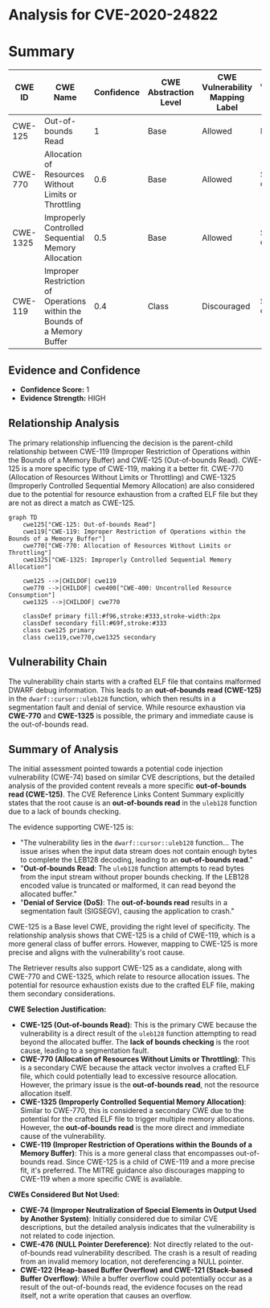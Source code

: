 # Analysis for CVE-2020-24822

# Summary
| CWE ID    | CWE Name                                                               | Confidence | CWE Abstraction Level | CWE Vulnerability Mapping Label | CWE-Vulnerability Mapping Notes |
| --------- | ---------------------------------------------------------------------- | ---------- | --------------------- | ------------------------------- | ----------------------------- |
| CWE-125   | Out-of-bounds Read                                                     | 1          | Base                  | Allowed                         | Primary CWE                     |
| CWE-770   | Allocation of Resources Without Limits or Throttling                  | 0.6        | Base                  | Allowed                         | Secondary Candidate           |
| CWE-1325  | Improperly Controlled Sequential Memory Allocation                     | 0.5        | Base                  | Allowed                         | Secondary Candidate           |
| CWE-119   | Improper Restriction of Operations within the Bounds of a Memory Buffer | 0.4        | Class                 | Discouraged                     | Secondary Candidate           |

## Evidence and Confidence

*   **Confidence Score:** 1
*   **Evidence Strength:** HIGH

## Relationship Analysis
The primary relationship influencing the decision is the parent-child relationship between CWE-119 (Improper Restriction of Operations within the Bounds of a Memory Buffer) and CWE-125 (Out-of-bounds Read). CWE-125 is a more specific type of CWE-119, making it a better fit. CWE-770 (Allocation of Resources Without Limits or Throttling) and CWE-1325 (Improperly Controlled Sequential Memory Allocation) are also considered due to the potential for resource exhaustion from a crafted ELF file but they are not as direct a match as CWE-125.

```mermaid
graph TD
    cwe125["CWE-125: Out-of-bounds Read"]
    cwe119["CWE-119: Improper Restriction of Operations within the Bounds of a Memory Buffer"]
    cwe770["CWE-770: Allocation of Resources Without Limits or Throttling"]
    cwe1325["CWE-1325: Improperly Controlled Sequential Memory Allocation"]
    
    cwe125 -->|CHILDOF| cwe119
    cwe770 -->|CHILDOF| cwe400["CWE-400: Uncontrolled Resource Consumption"]
    cwe1325 -->|CHILDOF| cwe770

    classDef primary fill:#f96,stroke:#333,stroke-width:2px
    classDef secondary fill:#69f,stroke:#333
    class cwe125 primary
    class cwe119,cwe770,cwe1325 secondary
```

## Vulnerability Chain
The vulnerability chain starts with a crafted ELF file that contains malformed DWARF debug information. This leads to an **out-of-bounds read (CWE-125)** in the `dwarf::cursor::uleb128` function, which then results in a segmentation fault and denial of service. While resource exhaustion via **CWE-770** and **CWE-1325** is possible, the primary and immediate cause is the out-of-bounds read.

## Summary of Analysis
The initial assessment pointed towards a potential code injection vulnerability (CWE-74) based on similar CVE descriptions, but the detailed analysis of the provided content reveals a more specific **out-of-bounds read (CWE-125)**. The CVE Reference Links Content Summary explicitly states that the root cause is an **out-of-bounds read** in the `uleb128` function due to a lack of bounds checking.

The evidence supporting CWE-125 is:

*   "The vulnerability lies in the `dwarf::cursor::uleb128` function... The issue arises when the input data stream does not contain enough bytes to complete the LEB128 decoding, leading to an **out-of-bounds read**."
*   "**Out-of-bounds Read**: The `uleb128` function attempts to read bytes from the input stream without proper bounds checking. If the LEB128 encoded value is truncated or malformed, it can read beyond the allocated buffer."
*   "**Denial of Service (DoS)**: The **out-of-bounds read** results in a segmentation fault (SIGSEGV), causing the application to crash."

CWE-125 is a Base level CWE, providing the right level of specificity. The relationship analysis shows that CWE-125 is a child of CWE-119, which is a more general class of buffer errors. However, mapping to CWE-125 is more precise and aligns with the vulnerability's root cause.

The Retriever results also support CWE-125 as a candidate, along with CWE-770 and CWE-1325, which relate to resource allocation issues. The potential for resource exhaustion exists due to the crafted ELF file, making them secondary considerations.

**CWE Selection Justification:**

*   **CWE-125 (Out-of-bounds Read)**: This is the primary CWE because the vulnerability is a direct result of the `uleb128` function attempting to read beyond the allocated buffer. The **lack of bounds checking** is the root cause, leading to a segmentation fault.
*   **CWE-770 (Allocation of Resources Without Limits or Throttling)**: This is a secondary CWE because the attack vector involves a crafted ELF file, which could potentially lead to excessive resource allocation. However, the primary issue is the **out-of-bounds read**, not the resource allocation itself.
*   **CWE-1325 (Improperly Controlled Sequential Memory Allocation)**: Similar to CWE-770, this is considered a secondary CWE due to the potential for the crafted ELF file to trigger multiple memory allocations. However, the **out-of-bounds read** is the more direct and immediate cause of the vulnerability.
*   **CWE-119 (Improper Restriction of Operations within the Bounds of a Memory Buffer)**: This is a more general class that encompasses out-of-bounds read. Since CWE-125 is a child of CWE-119 and a more precise fit, it's preferred. The MITRE guidance also discourages mapping to CWE-119 when a more specific CWE is available.

**CWEs Considered But Not Used:**

*   **CWE-74 (Improper Neutralization of Special Elements in Output Used by Another System)**: Initially considered due to similar CVE descriptions, but the detailed analysis indicates that the vulnerability is not related to code injection.
*   **CWE-476 (NULL Pointer Dereference)**: Not directly related to the out-of-bounds read vulnerability described. The crash is a result of reading from an invalid memory location, not dereferencing a NULL pointer.
*   **CWE-122 (Heap-based Buffer Overflow) and CWE-121 (Stack-based Buffer Overflow)**: While a buffer overflow could potentially occur as a result of the out-of-bounds read, the evidence focuses on the read itself, not a write operation that causes an overflow.
